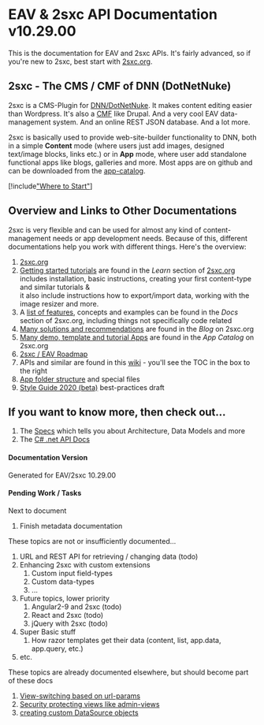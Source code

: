 
# EAV & 2sxc API Documentation v10.29.00

This is the documentation for EAV and 2sxc APIs. It's fairly advanced, so if you're new to 2sxc, best start with [2sxc.org](https://2sxc.org/).

## 2sxc - The CMS / CMF of DNN (DotNetNuke)
2sxc is a CMS-Plugin for [DNN/DotNetNuke](http://www.dnnsoftware.com/). It makes content editing easier than Wordpress. It's also a [CMF](https://en.wikipedia.org/wiki/List_of_content_management_frameworks) like Drupal. And a very cool EAV data-management system. And an online REST JSON database. And a lot more.

2sxc is basically used to provide web-site-builder functionality to DNN, both in a simple **Content** mode (where users just add images, designed text/image blocks, links etc.) or in **App** mode, where user add standalone functional apps like blogs, galleries and more. Most apps are on github and can be downloaded from the [app-catalog](https://2sxc.org/en/apps).


[!include["Where to Start"](shared/where-to-start.md)]

## Overview and Links to Other Documentations
2sxc is very flexible and can be used for almost any kind of content-management needs or app development needs. Because of this, different documentations help you work with different things. Here's the overview:

1. [2sxc.org](https://2sxc.org)
1. [Getting started tutorials](http://2sxc.org/en/Learn) are found in the _Learn_ section of [2sxc.org](http://2sxc.org/en/)  
includes installation, basic instructions, creating your first content-type and similar tutorials &  
it also include instructions how to export/import data, working with the image resizer and more.
1. A [list of features](http://2sxc.org/en/docs), concepts and examples can be found in the _Docs_ section of 2sxc.org, including things not specifically code related
1. [Many solutions and recommendations](http://2sxc.org/en/blog) are found in the _Blog_ on 2sxc.org
1. [Many demo, template and tutorial Apps](http://2sxc.org/en/Apps) are found in the _App Catalog_ on 2sxc.org
1. [2sxc / EAV Roadmap](xref:Specs.Roadmap.Roadmap)
1. APIs and similar are found in this [wiki](https://github.com/2sic/2sxc/wiki) - you'll see the TOC in the box to the right
1. [App folder structure](xref:Specs.App.Folders) and special files
1. [Style Guide 2020 (beta)](xref:Specs.StyleGuide2020) best-practices draft


## If you want to know more, then check out...

1. The [Specs](xref:Specs.Home) which tells you about Architecture, Data Models and more
1. The [C# .net API Docs](/api/dot-net/index.html)


#### Documentation Version

Generated for EAV/2sxc 10.29.00



#### Pending Work / Tasks

Next to document

1. Finish metadata documentation

These topics are not or insufficiently documented...

1. URL and REST API for retrieving / changing data (todo)
1. Enhancing 2sxc with custom extensions
    1. Custom input field-types
    2. Custom data-types
    5. ...
1. Future topics, lower priority
    1. Angular2-9 and 2sxc (todo)
    2. React and 2sxc (todo)
    4. jQuery with 2sxc (todo)
1. Super Basic stuff
    1. How razor templates get their data (content, list, app.data, app.query, etc.)
1. etc.

These topics are already documented elsewhere, but should become part of these docs

1. [View-switching based on url-params](http://2sxc.org/en/Docs/Feature/feature/4680)
1. [Security protecting views like admin-views](http://2sxc.org/en/Docs/Feature/feature/4737)
1. [creating custom DataSource objects](https://2sxc.org/en/blog/tag/datasource)
